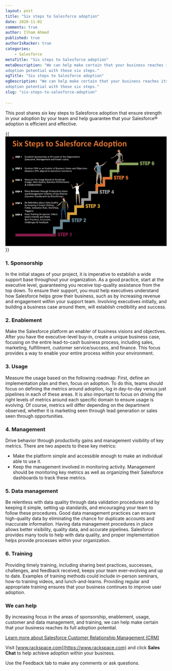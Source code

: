 ```yaml
---
layout: post
title: "Six steps to Salesforce adoption"
date: 2020-11-02
comments: true
author: Ilham Ahmed
published: true
authorIsRacker: true
categories:
    - Salesforce
metaTitle: "Six steps to Salesforce adoption"
metaDescription: "We can help make certain that your business reaches its full
adoption potential with these six steps."
ogTitle: "Six steps to Salesforce adoption"
ogDescription: "We can help make certain that your business reaches its full
adoption potential with these six steps."
slug: "six-steps-to-salesforce-adoption"

---
```


This post shares six key steps to Salesforce adoption that ensure strength in your
adoption by your team and help guarantee that your Salesforce&reg; adoption is
efficient and effective.
<!--more-->

{{<img src="salesforce-six-steps.png" title="" alt="">}}

### 1. Sponsorship

In the initial stages of your project, it is imperative to establish a wide
support base throughout your organization. As a good practice, start at the
executive level, guaranteeing you receive top-quality assistance from the
top down. To ensure their support, you must help executives understand how
Salesforce helps grow their business, such as by increasing revenue and engagement
within your support team. Involving executives initially, and building a
business case around them, will establish credibility and success.

### 2. Enablement

Make the Salesforce platform an enabler of business visions and objectives. After
you have the executive-level buy-in, create a unique business case, focusing on
the entire lead-to-cash business process, including sales, marketing,
fulfillment, customer service/success, and finance. This focus provides a way to
enable your entire process within your environment.

### 3. Usage

Measure the usage based on the following roadmap: First, define an
implementation plan and then, focus on adoption. To do this, teams should focus
on defining the metrics around adoption, log in day-to-day versus just
pipelines in each of these areas. It is also important to focus on driving the
right levels of metrics around each specific domain to ensure usage is evolving.
Of course, metrics will differ depending on the department observed,
whether it is marketing seen through lead generation or sales seen through
opportunities.

### 4. Management

Drive behavior through productivity gains and management visibility of key
metrics. There are two aspects to these key metrics:

- Make the platform simple and accessible enough to make an individual able to
  use it.
- Keep the management involved in monitoring activity. Management should be
  monitoring key metrics as well as organizing their Salesforce dashboards to
  track these metrics.

### 5. Data management

Be relentless with data quality through data validation procedures and by
keeping it simple, setting up standards, and encouraging your team to follow
these procedures. Good data management practices can ensure high-quality data by eliminating the chance
for duplicate accounts and inaccurate information. Having data management procedures in place
allows better visibility, quality data, and accurate pipelines. Salesforce provides
many tools to help with data quality, and proper implementation helps provide
processes within your organization.

### 6. Training

Providing timely training, including sharing best practices, successes, challenges, and feedback
received, keeps your team ever-evolving and up to date. Examples of training methods could include
in-person seminars, how-to training videos, and lunch-and-learns. Providing regular and appropriate
training ensures that your business continues to improve user adoption.

### We can help

By increasing focus in the areas of sponsorship, enablement, usage, customer and data management, and training,
we can help make certain that your business reaches its full adoption potential. 

<a class="cta purple" id="cta" href="https://www.rackspace.com/salesforce">Learn more about Salesforce Customer Relationship Management (CRM)</a>

Visit [www.rackspace.com](https://www.rackspace.com) and click **Sales Chat**
to help achieve adoption within your business.

Use the Feedback tab to make any comments or ask questions.

